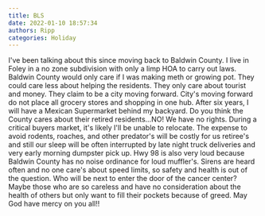```yaml
---
title: BLS
date: 2022-01-10 18:57:34
authors: Ripp
categories: Holiday
---
```


 I've been talking about this since moving back to Baldwin County.  I live in Foley in a no zone subdivision with only a limp HOA to carry out laws.  Baldwin County would only care if I was making meth or growing pot.  They could care less about helping the residents.  They only care about tourist and money.  They claim to be a city moving forward.  City's moving forward do not place all grocery stores and shopping in one hub.  After six years, I will have a Mexican Supermarket behind my backyard.  Do you think the County cares about their retired residents...NO!  We have no rights.  During a critical buyers market, it's likely I'll be unable to relocate.  The expense to avoid rodents, roaches, and other predator's will be costly for us retiree's and still our sleep will be often interrupted by late night truck deliveries and very early morning dumpster pick up.  Hwy 98 is also very loud because Baldwin County has no noise ordinance for loud muffler's. Sirens are heard often and no one care's about speed limits, so safety and health is out of the question. Who will be next to enter the door of the cancer center? Maybe those who are so careless and have no consideration about the health of others but only want to fill their pockets because of greed.  May God have mercy on you all!!